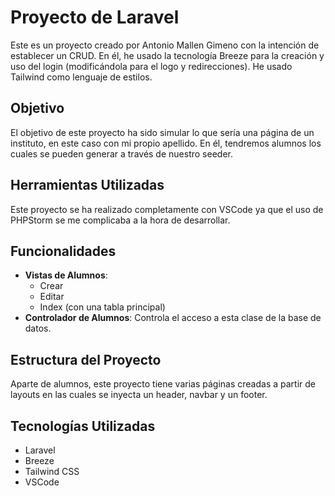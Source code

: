 # Proyecto de Laravel

Este es un proyecto creado por Antonio Mallen Gimeno con la intención de establecer un CRUD. En él, he usado la tecnología Breeze para la creación y uso del login (modificándola para el logo y redirecciones). He usado Tailwind como lenguaje de estilos.

## Objetivo

El objetivo de este proyecto ha sido simular lo que sería una página de un instituto, en este caso con mi propio apellido. En él, tendremos alumnos los cuales se pueden generar a través de nuestro seeder.

## Herramientas Utilizadas

Este proyecto se ha realizado completamente con VSCode ya que el uso de PHPStorm se me complicaba a la hora de desarrollar.

## Funcionalidades

- **Vistas de Alumnos**: 
  - Crear
  - Editar
  - Index (con una tabla principal)
- **Controlador de Alumnos**: Controla el acceso a esta clase de la base de datos.

## Estructura del Proyecto

Aparte de alumnos, este proyecto tiene varias páginas creadas a partir de layouts en las cuales se inyecta un header, navbar y un footer.

## Tecnologías Utilizadas

- Laravel
- Breeze
- Tailwind CSS
- VSCode
